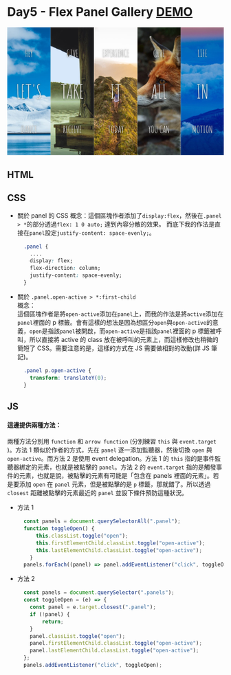 # Day5 - Flex Panel Gallery [DEMO](https://ywcheng1207.github.io/JavaScript30/05%20-%20Flex%20Panel%20Gallery/index-START.html)

![](./screenshot.JPG)

## HTML

## CSS

- 關於 panel 的 CSS
  概念：這個區塊作者添加了`display:flex`，然後在`.panel > *`的部分透過`flex: 1 0 auto;` 達到內容分散的效果。 而底下我的作法是直接在`panel`設定`justify-content: space-evenly;`。<br>

  ```CSS
    .panel {
      ....
      display: flex;
      flex-direction: column;
      justify-content: space-evenly;
    }
  ```

- 關於 `.panel.open-active > *:first-child`<br>
  概念：<br>
  這個區塊作者是將`open-active`添加在`panel`上，而我的作法是將`active`添加在`panel`裡面的 p 標籤。會有這樣的想法是因為想區分`open`與`open-active`的意義，`open`是指該`panel`被開啟，而`open-active`是指該`panel`裡面的 p 標籤被呼叫，所以直接將 active 的 class 放在被呼叫的元素上，而這樣修改也稍微的簡短了 CSS。需要注意的是，這樣的方式在 JS 需要做相對的改動(詳 JS 筆記)。

  ```CSS
    .panel p.open-active {
      transform: translateY(0);
    }
  ```

## JS

#### 這邊提供兩種方法： <br>

兩種方法分別用 `function` 和 `arrow function` (分別練習 `this` 與 `event.target` )。方法 1 類似於作者的方式，先在 `panel` 逐一添加監聽器，然後切換 `open` 與 `open-active`。而方法 2 是使用 event delegation。方法 1 的 `this` 指的是事件監聽器綁定的元素，也就是被點擊的 `panel`。方法 2 的 `event.target` 指的是觸發事件的元素，也就是說，被點擊的元素有可能是「包含在 panels 裡面的元素」。若是要添加 `open` 在 `panel` 元素，但是被點擊的是 `p` 標籤，那就錯了。所以透過 `closest` 距離被點擊的元素最近的 `panel` 並設下條件預防這種狀況。

- 方法 1<br>

  ```Javascript
    const panels = document.querySelectorAll(".panel");
    function toggleOpen() {
        this.classList.toggle("open");
        this.firstElementChild.classList.toggle("open-active");
        this.lastElementChild.classList.toggle("open-active");
      }
    panels.forEach((panel) => panel.addEventListener("click", toggleOpen));
  ```

- 方法 2<br>

  ```Javascript
    const panels = document.querySelector(".panels");
    const toggleOpen = (e) => {
      const panel = e.target.closest(".panel");
      if (!panel) {
          return;
      }
      panel.classList.toggle("open");
      panel.firstElementChild.classList.toggle("open-active");
      panel.lastElementChild.classList.toggle("open-active");
    };
    panels.addEventListener("click", toggleOpen);
  ```
